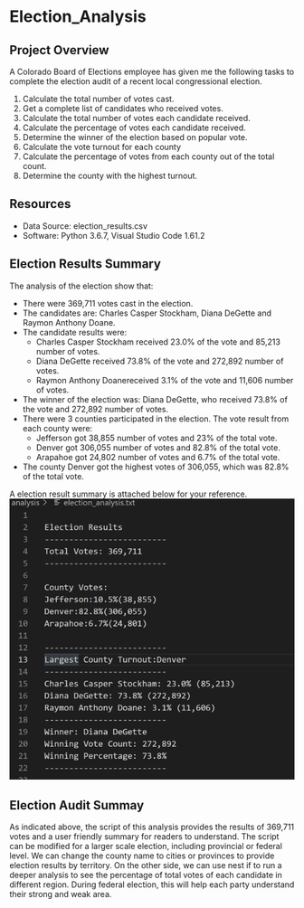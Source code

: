 # Election_Analysis

## Project Overview  
A Colorado Board of Elections employee has given me the following tasks to complete the election audit of a recent local congressional election.  
  
1. Calculate the total number of votes cast.
2. Get a complete list of candidates who received votes.
3. Calculate the total number of votes each candidate received.
4. Calculate the percentage of votes each candidate received.
5. Determine the winner of the election based on popular vote.
6. Calculate the vote turnout for each county
7. Calculate the percentage of votes from each county out of the total count.
8. Determine the county with the highest turnout.
  
## Resources
- Data Source: election_results.csv
- Software: Python 3.6.7, Visual Studio Code 1.61.2
  
## Election Results Summary
The analysis of the election show that:
* There were 369,711 votes cast in the election.
* The candidates are: Charles Casper Stockham, Diana DeGette and Raymon Anthony Doane.
* The candidate results were:
  - Charles Casper Stockham received 23.0% of the vote and 85,213 number of votes.
  - Diana DeGette received 73.8% of the vote and 272,892 number of votes.
  - Raymon Anthony Doanereceived 3.1% of the vote and 11,606 number of votes.
* The winner of the election was: Diana DeGette, who received 73.8% of the vote and 272,892 number of votes.
* There were 3 counties participated in the election. The vote result from each county were:
  - Jefferson got 38,855 number of votes and 23% of the total vote.
  - Denver got 306,055 number of votes and 82.8% of the total vote.
  - Arapahoe got 24,802 number of votes and 6.7% of the total vote.
* The county Denver got the highest votes of 306,055, which was 82.8% of the total vote.

A election result summary is attached below for your reference.  
![Election Result Summary](https://github.com/YidanChen2021/Election_Analysis/blob/6b8e4f0bbf6d5e443430e75dbe5930391ce1ff2b/Resources/Election%20Result%20Summary.png)
  
## Election Audit Summay
As indicated above, the script of this analysis provides the results of 369,711 votes and a user friendly summary for readers to understand. The script can be modified for a larger scale election, including provincial or federal level. We can change the county name to cities or provinces to provide election results by territory. On the other side, we can use nest if to run a deeper analysis to see the percentage of total votes of each candidate in different region. During federal election, this will help each party understand their strong and weak area. 

 
